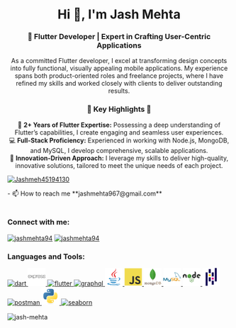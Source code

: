 <h1 align="center">Hi 👋, I'm Jash Mehta</h1>
<h3 align="center">🚀 Flutter Developer | Expert in Crafting User-Centric Applications</h3>

<p align="center">
  As a committed Flutter developer, I excel at transforming design concepts into fully functional, visually appealing mobile applications. My experience spans both product-oriented roles and freelance projects, where I have refined my skills and worked closely with clients to deliver outstanding results.
</p>

<h3 align="center">🌟 Key Highlights 🌟</h3>

<p align="center">
  🎯 <strong>2+ Years of Flutter Expertise:</strong> Possessing a deep understanding of Flutter’s capabilities, I create engaging and seamless user experiences.<br>
  💻 <strong>Full-Stack Proficiency:</strong> Experienced in working with Node.js, MongoDB, and MySQL, I develop comprehensive, scalable applications.<br>
  🚀 <strong>Innovation-Driven Approach:</strong> I leverage my skills to deliver high-quality, innovative solutions, tailored to meet the unique needs of each project.
</p>
<!-- <p align="left"> <img src="https://komarev.com/ghpvc/?username=jash-mehta&label=Profile%20views&color=0e75b6&style=flat" alt="jash-mehta" /> </p> -->
<p align="left"> <a href="https://twitter.com/Jashmeh45194130" target="blank"><img src="https://img.shields.io/twitter/follow/Jashmeh45194130?logo=twitter&style=for-the-badge" alt="Jashmeh45194130" /></a> </p>
- 📫 How to reach me **jashmehta967@gmail.com**
<br><br>
<h3 align="left">Connect with me:</h3>
<p align="left">
<a href="https://linkedin.com/in/jashmehta94" target="blank"><img align="center" src="https://raw.githubusercontent.com/rahuldkjain/github-profile-readme-generator/master/src/images/icons/Social/linked-in-alt.svg" alt="jashmehta94" height="30" width="40" /></a>
<a href="https://medium.com/jashmehta94" target="blank"><img align="center" src="https://raw.githubusercontent.com/rahuldkjain/github-profile-readme-generator/master/src/images/icons/Social/medium.svg" alt="jashmehta94" height="30" width="40" /></a>
</p>

<h3 align="left">Languages and Tools:</h3>
<p align="left"> <a href="https://dart.dev" target="_blank" rel="noreferrer"> <img src="https://www.vectorlogo.zone/logos/dartlang/dartlang-icon.svg" alt="dart" width="40" height="40"/> </a> <a href="https://expressjs.com" target="_blank" rel="noreferrer"> <img src="https://raw.githubusercontent.com/devicons/devicon/master/icons/express/express-original-wordmark.svg" alt="express" width="40" height="40"/> </a> <a href="https://flutter.dev" target="_blank" rel="noreferrer"> <img src="https://www.vectorlogo.zone/logos/flutterio/flutterio-icon.svg" alt="flutter" width="40" height="40"/> </a> <a href="https://graphql.org" target="_blank" rel="noreferrer"> <img src="https://www.vectorlogo.zone/logos/graphql/graphql-icon.svg" alt="graphql" width="40" height="40"/> </a> <a href="https://www.java.com" target="_blank" rel="noreferrer"> <img src="https://raw.githubusercontent.com/devicons/devicon/master/icons/java/java-original.svg" alt="java" width="40" height="40"/> </a> <a href="https://developer.mozilla.org/en-US/docs/Web/JavaScript" target="_blank" rel="noreferrer"> <img src="https://raw.githubusercontent.com/devicons/devicon/master/icons/javascript/javascript-original.svg" alt="javascript" width="40" height="40"/> </a> <a href="https://www.mongodb.com/" target="_blank" rel="noreferrer"> <img src="https://raw.githubusercontent.com/devicons/devicon/master/icons/mongodb/mongodb-original-wordmark.svg" alt="mongodb" width="40" height="40"/> </a> <a href="https://www.mysql.com/" target="_blank" rel="noreferrer"> <img src="https://raw.githubusercontent.com/devicons/devicon/master/icons/mysql/mysql-original-wordmark.svg" alt="mysql" width="40" height="40"/> </a> <a href="https://nodejs.org" target="_blank" rel="noreferrer"> <img src="https://raw.githubusercontent.com/devicons/devicon/master/icons/nodejs/nodejs-original-wordmark.svg" alt="nodejs" width="40" height="40"/> </a> <a href="https://pandas.pydata.org/" target="_blank" rel="noreferrer"> <img src="https://raw.githubusercontent.com/devicons/devicon/2ae2a900d2f041da66e950e4d48052658d850630/icons/pandas/pandas-original.svg" alt="pandas" width="40" height="40"/> </a> <a href="https://postman.com" target="_blank" rel="noreferrer"> <img src="https://www.vectorlogo.zone/logos/getpostman/getpostman-icon.svg" alt="postman" width="40" height="40"/> </a> <a href="https://www.python.org" target="_blank" rel="noreferrer"> <img src="https://raw.githubusercontent.com/devicons/devicon/master/icons/python/python-original.svg" alt="python" width="40" height="40"/> </a> <a href="https://seaborn.pydata.org/" target="_blank" rel="noreferrer"> <img src="https://seaborn.pydata.org/_images/logo-mark-lightbg.svg" alt="seaborn" width="40" height="40"/> </a> </p>


<p><img align="center" src="https://github-readme-streak-stats.herokuapp.com/?user=jash-mehta&" alt="jash-mehta" /></p>
